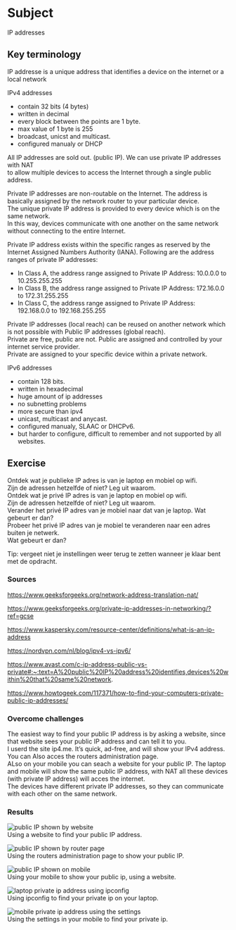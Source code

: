 # Subject
IP addresses

## Key terminology  
IP addresse is a unique address that identifies a device on the internet or a local network

IPv4 addresses  
- contain 32 bits (4 bytes)
- written in decimal  
- every block between the points are 1 byte.
- max value of 1 byte is 255
- broadcast, unicst and multicast. 
- configured manualy or DHCP 

All IP addresses are sold out. (public IP). We can use private IP addresses with NAT  
to allow multiple devices to access the Internet through a single public address.  

Private IP addresses are non-routable on the Internet. The address is basically assigned by the network router to your particular device.  
The unique private IP address is provided to every device which is on the same network.  
In this way, devices communicate with one another on the same network without connecting to the entire Internet.  

Private IP address exists within the specific ranges as reserved by the Internet Assigned Numbers Authority (IANA). Following are the address ranges of private IP addresses:  
- In Class A, the address range assigned to Private IP Address: 10.0.0.0 to 10.255.255.255
- In Class B, the address range assigned to Private IP Address: 172.16.0.0 to 172.31.255.255
- In Class C, the address range assigned to Private IP Address: 192.168.0.0 to 192.168.255.255  

Private IP addresses (local reach) can be reused on another network which is not possible with Public IP addresses (global reach).  
Private are free, public are not. Public are assigned and controlled by your internet service provider.  
Private are assigned to your specific device within a private network. 

IPv6 addresses
- contain 128 bits.
- written in hexadecimal  
- huge amount of ip addresses  
- no subnetting problems  
- more secure than ipv4  
- unicast, multicast and anycast.  
- configured manualy, SLAAC or DHCPv6. 
- but harder to configure, difficult to remember and not supported by all websites.  


## Exercise  
Ontdek wat je publieke IP adres is van je laptop en mobiel op wifi.  
Zijn de adressen hetzelfde of niet? Leg uit waarom.  
Ontdek wat je privé IP adres is van je laptop en mobiel op wifi.  
Zijn de adressen hetzelfde of niet? Leg uit waarom.  
Verander het privé IP adres van je mobiel naar dat van je laptop. Wat gebeurt er dan?  
Probeer het privé IP adres van je mobiel te veranderen naar een adres buiten je netwerk.  
Wat gebeurt er dan?

Tip: vergeet niet je instellingen weer terug te zetten wanneer je klaar bent met de opdracht.


### Sources
https://www.geeksforgeeks.org/network-address-translation-nat/  

https://www.geeksforgeeks.org/private-ip-addresses-in-networking/?ref=gcse  

https://www.kaspersky.com/resource-center/definitions/what-is-an-ip-address  

https://nordvpn.com/nl/blog/ipv4-vs-ipv6/  

https://www.avast.com/c-ip-address-public-vs-private#:~:text=A%20public%20IP%20address%20identifies,devices%20within%20that%20same%20network.  

https://www.howtogeek.com/117371/how-to-find-your-computers-private-public-ip-addresses/

### Overcome challenges
The easiest way to find your public IP address is by asking a website, since that website sees your public IP address and can tell it to you.  
I userd the site ip4.me. It’s quick, ad-free, and will show your IPv4 address. You can Also acces the routers administration page.  
ALso on your mobile you can seach a website for your public IP. The laptop and mobile will show the same public IP address, with NAT all these devices (with private IP address) will acces the internet.  
The devices have different private IP addresses, so they can communicate with each other on the same network. 





### Results  
![public IP shown by website](https://raw.githubusercontent.com/Techgrounds-Cloud-9/cloud-9-karimtouzani24/main/00_includes/NTW/NTW_5/publicIPwebsite.png)  
Using a website to find your public IP address.  

![public IP shown by router page](https://raw.githubusercontent.com/Techgrounds-Cloud-9/cloud-9-karimtouzani24/main/00_includes/NTW/NTW_5/publicIProuter.png)  
Using the routers administration page to show your public IP.  

![public IP shown on mobile](https://raw.githubusercontent.com/Techgrounds-Cloud-9/cloud-9-karimtouzani24/main/00_includes/NTW/NTW_5/ipmobiel.png)   
Using your mobile to show your public ip, using a website.  

![laptop private ip address using ipconfig](https://raw.githubusercontent.com/Techgrounds-Cloud-9/cloud-9-karimtouzani24/main/00_includes/NTW/NTW_5/ipconfig%20ntw.png)   
Using ipconfig to find your private ip on your laptop.  



![mobile private ip address using the settings](https://github.com/Techgrounds-Cloud-9/cloud-9-karimtouzani24/blob/main/00_includes/NTW/NTW_5/private%20ip%20mobile.png)  
Using the settings in your mobile to find your private ip. 

